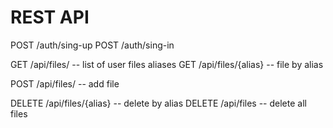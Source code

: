 # REST API

POST /auth/sing-up
POST /auth/sing-in

GET /api/files/ -- list of user files aliases
GET /api/files/{alias} -- file by alias

POST /api/files/ -- add file

DELETE /api/files/{alias} -- delete by alias
DELETE /api/files -- delete all files